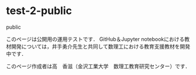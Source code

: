 # test-2-public
 public

このページは公開用の運用テストです．
GitHub＆Jupyter notebookにおける教材開発については，井手勇介先生と共同して数理工における教育支援教材を開発中です．

このページ作成者は高　香滋（金沢工業大学　数理工教育研究センター）です．

